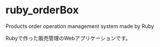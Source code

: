# ruby_orderBox
Products order operation management system made by Ruby

Rubyで作った販売管理のWebアプリケーションです。
